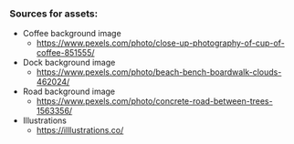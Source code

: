 ### Sources for assets:

* Coffee background image
  * https://www.pexels.com/photo/close-up-photography-of-cup-of-coffee-851555/
* Dock background image
  * https://www.pexels.com/photo/beach-bench-boardwalk-clouds-462024/
* Road background image
  * https://www.pexels.com/photo/concrete-road-between-trees-1563356/
* Illustrations
  * https://illlustrations.co/
